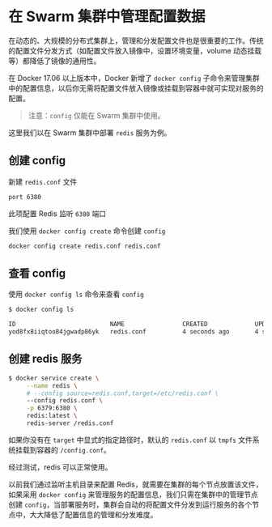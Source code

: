 # 在 Swarm 集群中管理配置数据

在动态的、大规模的分布式集群上，管理和分发配置文件也是很重要的工作。传统的配置文件分发方式（如配置文件放入镜像中，设置环境变量，volume 动态挂载等）都降低了镜像的通用性。

在 Docker 17.06 以上版本中，Docker 新增了 `docker config` 子命令来管理集群中的配置信息，以后你无需将配置文件放入镜像或挂载到容器中就可实现对服务的配置。

>注意：`config` 仅能在 Swarm 集群中使用。

这里我们以在 Swarm 集群中部署 `redis` 服务为例。

## 创建 config

新建 `redis.conf` 文件

```bash
port 6380
```

此项配置 Redis 监听 `6380` 端口

我们使用 `docker config create` 命令创建 `config`

```bash
docker config create redis.conf redis.conf
```

## 查看 config

使用 `docker config ls` 命令来查看 `config`

```bash
$ docker config ls

ID                          NAME                CREATED             UPDATED
yod8fx8iiqtoo84jgwadp86yk   redis.conf          4 seconds ago       4 seconds ago
```

## 创建 redis 服务

```bash
$ docker service create \
     --name redis \
     # --config source=redis.conf,target=/etc/redis.conf \
     --config redis.conf \
     -p 6379:6380 \
     redis:latest \
     redis-server /redis.conf
```

如果你没有在 `target` 中显式的指定路径时，默认的 `redis.conf` 以 `tmpfs` 文件系统挂载到容器的 `/config.conf`。

经过测试，redis 可以正常使用。

以前我们通过监听主机目录来配置 Redis，就需要在集群的每个节点放置该文件，如果采用 `docker config` 来管理服务的配置信息，我们只需在集群中的管理节点创建 `config`，当部署服务时，集群会自动的将配置文件分发到运行服务的各个节点中，大大降低了配置信息的管理和分发难度。
